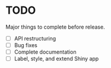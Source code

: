 # TODO
Major things to complete before release.

- [ ] API restructuring
- [ ] Bug fixes
- [ ] Complete documentation
- [ ] Label, style, and extend Shiny app
